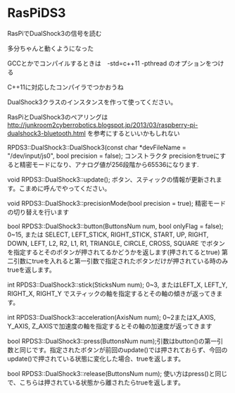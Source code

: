 # RasPiDS3
RasPiでDualShock3の信号を読む

多分ちゃんと動くようになった

GCCとかでコンパイルするときは　-std=c++11 -pthread のオプションをつける

C++11に対応したコンパイラでつかおうね

DualShock3クラスのインスタンスを作って使ってください。

RasPiとDualShock3のペアリングは http://junkroom2cyberrobotics.blogspot.jp/2013/03/raspberry-pi-dualshock3-bluetooth.html を参考にするといいかもしれない


RPDS3::DualShock3::DualShock3(const char *devFileName = "/dev/input/js0", bool precision = false); コンストラクタ precisionをtrueにすると精密モードになり、アナログ値が256段階から65536になります.

void RPDS3::DualShock3::update(); ボタン、スティックの情報が更新されます。こまめに呼んでやってください。

void RPDS3::DualShock3::precisionMode(bool precision = true); 精密モードの切り替えを行います

bool RPDS3::DualShock3::button(ButtonsNum num, bool onlyFlag = false); 0~15, または SELECT, LEFT_STICK, RIGHT_STICK, START, UP, RIGHT, DOWN, LEFT, L2, R2, L1, R1, TRIANGLE, CIRCLE, CROSS, SQUARE でボタンを指定するとそのボタンが押されてるかどうかを返します(押されてるとtrue) 第二引数にtrueを入れると第一引数で指定されたボタンだけが押されている時のみtrueを返します。

int RPDS3::DualShock3::stick(SticksNum num); 0~3, またはLEFT_X, LEFT_Y, RIGHT_X, RIGHT_Y でスティックの軸を指定するとその軸の傾きが返ってきます。

int RPDS3::DualShock3::acceleration(AxisNum num); 0~2またはX_AXIS, Y_AXIS, Z_AXISで加速度の軸を指定するとその軸の加速度が返ってきます

bool RPDS3::DualShock3::press(ButtonsNum num);引数はbutton()の第一引数と同じです。指定されたボタンが前回のupdate()では押されておらず、今回のupdate()で押されている状態に変化した場合、trueを返します。

bool RPDS3::DualShock3::release(ButtonsNum num); 使い方はpress()と同じで、こちらは押されている状態から離されたらtrueを返します。

